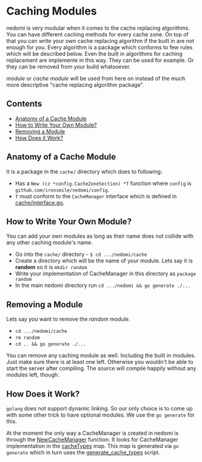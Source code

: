 # Caching Modules

nedomi is very modular when it comes to the cache replacing algorithms. You can have different caching methods for every cache zone. On top of that you can write your own cache replacing algorithm if the built in are not enough for you. Every algorithm is a package which conforms to few rules which will be described below. Even the built in algorithms for caching replacement are implemente in this way. They can be used for example. Or they can be removed from your build whatsoever.

*module* or *cache module* will be used from here on instead of the much more descriptive "cache replacing algorithm package".


## Contents

* [Anatomy of a Cache Module](#anatomy-of-a-cache-module)
* [How to Write Your Own Module?](#how-to-write-your-own-module)
* [Removing a Module](#removing-a-module)
* [How Does it Work?](#how-does-it-work)


## Anatomy of a Cache Module

It is a package in the `cache/` directory which does to following:

* Has a `New (cz *config.CacheZoneSection) *T` function where `config` is `github.com/ironsmile/nedomi/config`.
* `T` must conform to the `CacheManager` interface which is defined in [cache/interface.go](interface.go).


## How to Write Your Own Module?

You can add your own modules as long as their name does not collide with any other caching module's name.

* Go into the `cache/` directory - `$ cd .../nedomi/cache`
* Create a directory which will be the name of your module. Lets say it is **random** so it is `mkdir random`
* Write your implementation of CacheManager in this directory as `package random`
* In the main nedomi directory run `cd .../nedomi && go generate ./...`


## Removing a Module

Lets say you want to remove the *random* module.

* `cd .../nedomi/cache`
* `rm random`
* `cd .. && go generate ./...`

You can remove any caching module as well. Including the built in modules. Just make sure there is at least one left. Otherwise you wouldn't be able to start the server after compiling. The source will compile happily without any modules left, though. 


## How Does it Work?

`golang` does not support dynamic linking. So our only choice is to come up with some other trick to have optional modules. We use the `go generate` for this.

At the moment the only way a CacheManager is created in nedomi is through the [NewCacheManager](new_cache_manager.go) function. It looks for CacheManager implementation in the [cacheTypes](types.go) map. This map is generated via `go generate` which in turn uses the [generate_cache_types](generate_cache_types) script.
